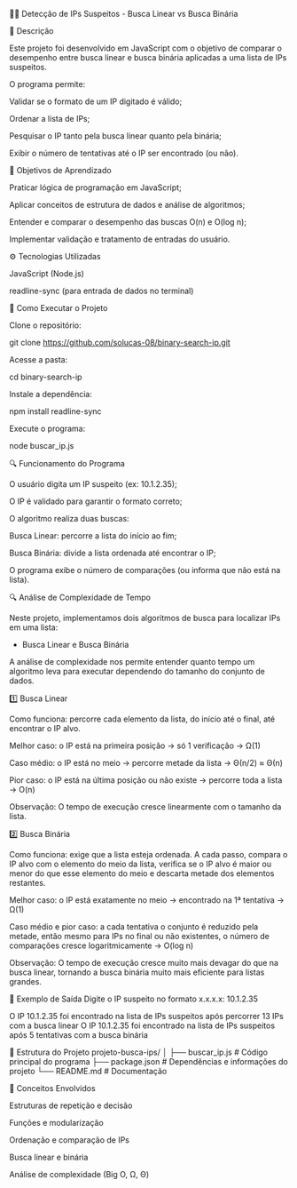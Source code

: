 🕵️‍♂️ Detecção de IPs Suspeitos - Busca Linear vs Busca Binária


📘 Descrição

Este projeto foi desenvolvido em JavaScript com o objetivo de comparar o desempenho entre busca linear e busca binária aplicadas a uma lista de IPs suspeitos.

O programa permite:

Validar se o formato de um IP digitado é válido;

Ordenar a lista de IPs;

Pesquisar o IP tanto pela busca linear quanto pela binária;

Exibir o número de tentativas até o IP ser encontrado (ou não).



🧠 Objetivos de Aprendizado

Praticar lógica de programação em JavaScript;

Aplicar conceitos de estrutura de dados e análise de algoritmos;

Entender e comparar o desempenho das buscas O(n) e O(log n);

Implementar validação e tratamento de entradas do usuário.



⚙️ Tecnologias Utilizadas

JavaScript (Node.js)

readline-sync (para entrada de dados no terminal)



🚀 Como Executar o Projeto

Clone o repositório:

git clone https://github.com/solucas-08/binary-search-ip.git

Acesse a pasta:

cd binary-search-ip

Instale a dependência:

npm install readline-sync

Execute o programa:

node buscar_ip.js



🔍 Funcionamento do Programa

O usuário digita um IP suspeito (ex: 10.1.2.35);

O IP é validado para garantir o formato correto;

O algoritmo realiza duas buscas:

Busca Linear: percorre a lista do início ao fim;

Busca Binária: divide a lista ordenada até encontrar o IP;

O programa exibe o número de comparações (ou informa que não está na lista).



🔍 Análise de Complexidade de Tempo

Neste projeto, implementamos dois algoritmos de busca para localizar IPs em uma lista:

- Busca Linear e Busca Binária

A análise de complexidade nos permite entender quanto tempo um algoritmo leva para executar dependendo do tamanho do conjunto de dados.

1️⃣ Busca Linear

Como funciona: percorre cada elemento da lista, do início até o final, até encontrar o IP alvo.

Melhor caso: o IP está na primeira posição → só 1 verificação → Ω(1)

Caso médio: o IP está no meio → percorre metade da lista → Θ(n/2) ≈ Θ(n)

Pior caso: o IP está na última posição ou não existe → percorre toda a lista → O(n)

Observação: O tempo de execução cresce linearmente com o tamanho da lista.


2️⃣ Busca Binária

Como funciona: exige que a lista esteja ordenada. A cada passo, compara o IP alvo com o elemento do meio da lista, verifica se o IP alvo é maior ou menor do que esse elemento do meio e descarta metade dos elementos restantes.

Melhor caso: o IP está exatamente no meio → encontrado na 1ª tentativa → Ω(1)

Caso médio e pior caso: a cada tentativa o conjunto é reduzido pela metade, então mesmo para IPs no final ou não existentes, o número de comparações cresce logaritmicamente → O(log n)

Observação: O tempo de execução cresce muito mais devagar do que na busca linear, tornando a busca binária muito mais eficiente para listas grandes.



💬 Exemplo de Saída
Digite o IP suspeito no formato x.x.x.x: 10.1.2.35

O IP 10.1.2.35 foi encontrado na lista de IPs suspeitos após percorrer 13 IPs com a busca linear
O IP 10.1.2.35 foi encontrado na lista de IPs suspeitos após 5 tentativas com a busca binária



🧩 Estrutura do Projeto
projeto-busca-ips/
│
├── buscar_ip.js        # Código principal do programa
├── package.json        # Dependências e informações do projeto
└── README.md           # Documentação



🧠 Conceitos Envolvidos

Estruturas de repetição e decisão

Funções e modularização

Ordenação e comparação de IPs

Busca linear e binária

Análise de complexidade (Big O, Ω, Θ)